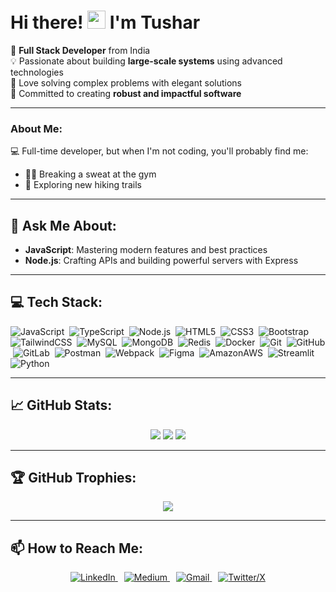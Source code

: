 # Hi there! <img src="https://github.com/TheDudeThatCode/TheDudeThatCode/blob/master/Assets/Hi.gif" width="29px"> I'm Tushar

🚀 **Full Stack Developer** from India   
💡 Passionate about building **large-scale systems** using advanced technologies  
🧠 Love solving complex problems with elegant solutions  
🌟 Committed to creating **robust and impactful software**  

---

### About Me:
💻 Full-time developer, but when I'm not coding, you'll probably find me:  
- 🏋️‍♂️ Breaking a sweat at the gym  
- 🥾 Exploring new hiking trails  

---

## 💬 Ask Me About:
- **JavaScript**: Mastering modern features and best practices  
- **Node.js**: Crafting APIs and building powerful servers with Express  

---

## 💻 Tech Stack:
![JavaScript](https://img.shields.io/badge/javascript-%23323330.svg?style=for-the-badge&logo=javascript&logoColor=%23F7DF1E)
&nbsp;![TypeScript](https://img.shields.io/badge/typescript-%23007ACC.svg?style=for-the-badge&logo=typescript&logoColor=white)
&nbsp;![Node.js](https://img.shields.io/badge/node.js-339933.svg?style=for-the-badge&logo=nodedotjs&logoColor=white)
&nbsp;![HTML5](https://img.shields.io/badge/html5-%23E34F26.svg?style=for-the-badge&logo=html5&logoColor=white)
&nbsp;![CSS3](https://img.shields.io/badge/css3-%231572B6.svg?style=for-the-badge&logo=css3&logoColor=white)
&nbsp;![Bootstrap](https://img.shields.io/badge/bootstrap-%238511FA.svg?style=for-the-badge&logo=bootstrap&logoColor=white)
&nbsp;![TailwindCSS](https://img.shields.io/badge/tailwindcss-%2338B2AC.svg?style=for-the-badge&logo=tailwind-css&logoColor=white)
&nbsp;![MySQL](https://img.shields.io/badge/mysql-4479A1.svg?style=for-the-badge&logo=mysql&logoColor=white)
&nbsp;![MongoDB](https://img.shields.io/badge/MongoDB-%234ea94b.svg?style=for-the-badge&logo=mongodb&logoColor=white)
&nbsp;![Redis](https://img.shields.io/badge/redis-%23DD0031.svg?style=for-the-badge&logo=redis&logoColor=white)
&nbsp;![Docker](https://img.shields.io/badge/docker-%230db7ed.svg?style=for-the-badge&logo=docker&logoColor=white)
&nbsp;![Git](https://img.shields.io/badge/git-%23F05033.svg?style=for-the-badge&logo=git&logoColor=white)
&nbsp;![GitHub](https://img.shields.io/badge/github-%23121011.svg?style=for-the-badge&logo=github&logoColor=white)
&nbsp;![GitLab](https://img.shields.io/badge/gitlab-%23181717.svg?style=for-the-badge&logo=gitlab&logoColor=white)
&nbsp;![Postman](https://img.shields.io/badge/Postman-FF6C37?style=for-the-badge&logo=postman&logoColor=white)
&nbsp;![Webpack](https://img.shields.io/badge/webpack-%238DD6F9.svg?style=for-the-badge&logo=webpack&logoColor=black)
&nbsp;![Figma](https://img.shields.io/badge/figma-%23F24E1E.svg?style=for-the-badge&logo=figma&logoColor=white)
&nbsp;![AmazonAWS](https://img.shields.io/badge/Amazon_AWS-FF9900?style=for-the-badge&logo=amazonaws&logoColor=white)
&nbsp;![Streamlit](https://img.shields.io/badge/Streamlit-FF4B4B?style=for-the-badge&logo=Streamlit&logoColor=white)
&nbsp;![Python](https://img.shields.io/badge/Python-FFD43B?style=for-the-badge&logo=python&logoColor=blue)

---

## 📈 GitHub Stats:
<p align="center">
  <img src="https://github-readme-stats.vercel.app/api?username=Tusharwasake&theme=dark&hide_border=false&include_all_commits=true&count_private=true" />
  <img src="https://github-readme-streak-stats.herokuapp.com/?user=Tusharwasake&theme=dark&hide_border=false" />
  <img src="https://github-readme-stats.vercel.app/api/top-langs/?username=Tusharwasake&theme=dark&hide_border=false&include_all_commits=true&count_private=true&layout=compact" />
</p>

---

## 🏆 GitHub Trophies:
<p align="center">
  <img src="https://github-profile-trophy.vercel.app/?username=Tusharwasake&theme=radical&no-frame=false&no-bg=true&margin-w=4" />
</p>

---

## 📫 How to Reach Me:

<p align="center">
  <a href="https://www.linkedin.com/in/tusharwasake/" title="Connect on LinkedIn" style="margin-right: 10px;">
    <img alt="LinkedIn" src="https://img.shields.io/badge/LinkedIn-%230077B5.svg?style=for-the-badge&logo=linkedin&logoColor=white"/>
  </a>
  <a href="https://medium.com/@tusharwasake" title="Read my Medium articles" style="margin-right: 10px;">
    <img alt="Medium" src="https://img.shields.io/badge/Medium-%23000000.svg?style=for-the-badge&logo=medium&logoColor=white"/>
  </a>
  <a href="mailto:tusharwasake@gmail.com" title="Send me an Email" style="margin-right: 10px;">
    <img alt="Gmail" src="https://img.shields.io/badge/Gmail-D14836?style=for-the-badge&logo=gmail&logoColor=white"/>
  </a>
  <a href="https://x.com/TusharWasake" title="Follow me on Twitter/X">
    <img alt="Twitter/X" src="https://img.shields.io/badge/Twitter-1DA1F2?style=for-the-badge&logo=x&logoColor=white"/>
  </a>
</p>


